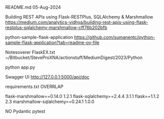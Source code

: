 README.md
05-Aug-2024

Building REST APIs using Flask-RESTPlus, SQLAlchemy & Marshmallow
https://medium.com/analytics-vidhya/building-rest-apis-using-flask-restplus-sqlalchemy-marshmallow-cff76b202bfb

python-sample-flask-application
https://github.com/sumanentc/python-sample-flask-application?tab=readme-ov-file


Notesoverer
FlaskEX.txt
~/Bitbucket/SteveProXNA/actionstuff/MediumDigest/2023/Python


python app.py

Swagger UI
http://127.0.0.1:5000/api/doc


requirements.txt
OVERRLAP

flask-marshmallow==0.14.0       1.2.1
flask-sqlalchemy==2.4.4         3.1.1
flask==1.1.2                    2.3
marshmallow-sqlalchemy==0.24.1  1.0.0

NO 
Pydantic
pytest